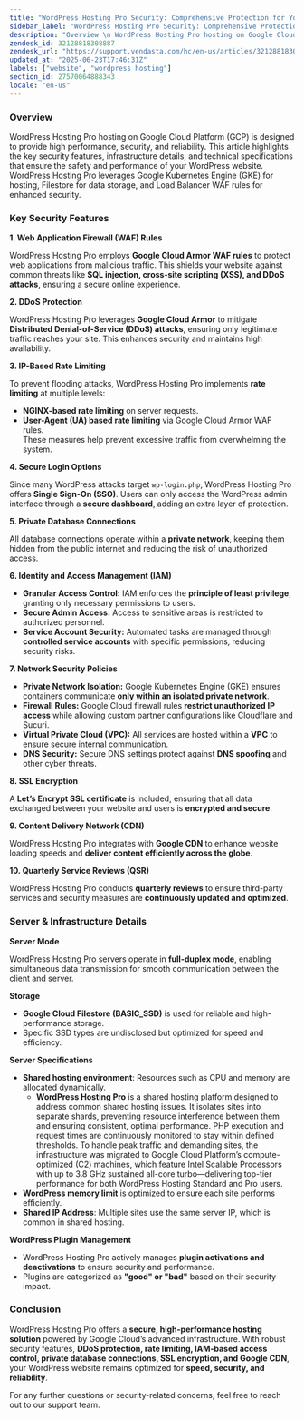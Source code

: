 ```yaml
---
title: "WordPress Hosting Pro Security: Comprehensive Protection for Your WordPress Site"
sidebar_label: "WordPress Hosting Pro Security: Comprehensive Protection for Your WordPress Site"
description: "Overview \n WordPress Hosting Pro hosting on Google Cloud Platform (GCP) is designed to provide high performance, security, and reliability. This article highli"
zendesk_id: 32128818308887
zendesk_url: "https://support.vendasta.com/hc/en-us/articles/32128818308887-WordPress-Hosting-Pro-Security-Comprehensive-Protection-for-Your-WordPress-Site"
updated_at: "2025-06-23T17:46:31Z"
labels: ["website", "wordpress hosting"]
section_id: 27570064888343
locale: "en-us"
---
```


### Overview

WordPress Hosting Pro hosting on Google Cloud Platform (GCP) is designed to provide high performance, security, and reliability. This article highlights the key security features, infrastructure details, and technical specifications that ensure the safety and performance of your WordPress website. WordPress Hosting Pro leverages Google Kubernetes Engine (GKE) for hosting, Filestore for data storage, and Load Balancer WAF rules for enhanced security.

### Key Security Features

**1\. Web Application Firewall (WAF) Rules**

WordPress Hosting Pro employs **Google Cloud Armor WAF rules** to protect web applications from malicious traffic. This shields your website against common threats like **SQL injection, cross-site scripting (XSS), and DDoS attacks**, ensuring a secure online experience.

**2\. DDoS Protection**

WordPress Hosting Pro leverages **Google Cloud Armor** to mitigate **Distributed Denial-of-Service (DDoS) attacks**, ensuring only legitimate traffic reaches your site. This enhances security and maintains high availability.

**3\. IP-Based Rate Limiting**

To prevent flooding attacks, WordPress Hosting Pro implements **rate limiting** at multiple levels:

*   **NGINX-based rate limiting** on server requests.
*   **User-Agent (UA) based rate limiting** via Google Cloud Armor WAF rules.  
    These measures help prevent excessive traffic from overwhelming the system.

**4\. Secure Login Options**

Since many WordPress attacks target `wp-login.php`, WordPress Hosting Pro offers **Single Sign-On (SSO)**. Users can only access the WordPress admin interface through a **secure dashboard**, adding an extra layer of protection.

**5\. Private Database Connections**

All database connections operate within a **private network**, keeping them hidden from the public internet and reducing the risk of unauthorized access.

**6\. Identity and Access Management (IAM)**

*   **Granular Access Control:** IAM enforces the **principle of least privilege**, granting only necessary permissions to users.
*   **Secure Admin Access:** Access to sensitive areas is restricted to authorized personnel.
*   **Service Account Security:** Automated tasks are managed through **controlled service accounts** with specific permissions, reducing security risks.

**7\. Network Security Policies**

*   **Private Network Isolation:** Google Kubernetes Engine (GKE) ensures containers communicate **only within an isolated private network**.
*   **Firewall Rules:** Google Cloud firewall rules **restrict unauthorized IP access** while allowing custom partner configurations like Cloudflare and Sucuri.
*   **Virtual Private Cloud (VPC):** All services are hosted within a **VPC** to ensure secure internal communication.
*   **DNS Security:** Secure DNS settings protect against **DNS spoofing** and other cyber threats.

**8\. SSL Encryption**

A **Let’s Encrypt SSL certificate** is included, ensuring that all data exchanged between your website and users is **encrypted and secure**.

**9\. Content Delivery Network (CDN)**

WordPress Hosting Pro integrates with **Google CDN** to enhance website loading speeds and **deliver content efficiently across the globe**.

**10\. Quarterly Service Reviews (QSR)**

WordPress Hosting Pro conducts **quarterly reviews** to ensure third-party services and security measures are **continuously updated and optimized**.

### Server & Infrastructure Details

**Server Mode**

WordPress Hosting Pro servers operate in **full-duplex mode**, enabling simultaneous data transmission for smooth communication between the client and server.

**Storage**

*   **Google Cloud Filestore (BASIC\_SSD)** is used for reliable and high-performance storage.
*   Specific SSD types are undisclosed but optimized for speed and efficiency.

**Server Specifications**

*   **Shared hosting environment**: Resources such as CPU and memory are allocated dynamically.
    *   **WordPress Hosting Pro** is a shared hosting platform designed to address common shared hosting issues. It isolates sites into separate shards, preventing resource interference between them and ensuring consistent, optimal performance. PHP execution and request times are continuously monitored to stay within defined thresholds. To handle peak traffic and demanding sites, the infrastructure was migrated to Google Cloud Platform’s compute-optimized (C2) machines, which feature Intel Scalable Processors with up to 3.8 GHz sustained all-core turbo—delivering top-tier performance for both WordPress Hosting Standard and Pro users.
*   **WordPress memory limit** is optimized to ensure each site performs efficiently.
*   **Shared IP Address**: Multiple sites use the same server IP, which is common in shared hosting.

**WordPress Plugin Management**

*   WordPress Hosting Pro actively manages **plugin activations and deactivations** to ensure security and performance.
*   Plugins are categorized as **"good" or "bad"** based on their security impact.

### Conclusion

WordPress Hosting Pro offers a **secure, high-performance hosting solution** powered by Google Cloud’s advanced infrastructure. With robust security features, **DDoS protection, rate limiting, IAM-based access control, private database connections, SSL encryption, and Google CDN**, your WordPress website remains optimized for **speed, security, and reliability**.

For any further questions or security-related concerns, feel free to reach out to our support team.
